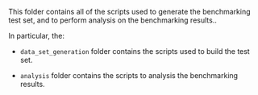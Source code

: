 This folder contains all of the scripts used to generate the benchmarking test set, and to perform analysis on the 
benchmarking results..

In particular, the:
  
* ``data_set_generation`` folder contains the scripts used to build the test set.

* ``analysis`` folder contains the scripts to analysis the benchmarking results.